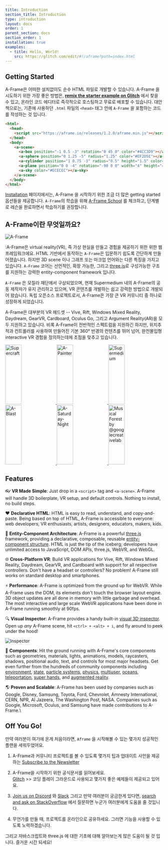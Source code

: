 ```yaml
---
title: Introduction
section_title: Introduction
type: introduction
layout: docs
order: 1
parent_section: docs
section_order: 1
installation: true
examples:
  - title: Hello, World!
    src: https://glitch.com/edit/#!/aframe?path=index.html
---
```


[three.js]: https://threejs.org

## Getting Started

[glitch]: http://glitch.com/~aframe

A-Frame은 어떠한 설치없이도 순수 HTML 파일로 개발할 수 있습니다. A-Frame 을 시도하기 위한 가장 좋은 방법은,
**[remix the starter example on Glitch][glitch]** 에서 찾을 수 있고, 온라인 코드 에디터로 즉각적으로 호스팅하고 무료로 배포할 수 있습니다.
대안책으로는, 기존에 사용하던 `.html` 파일의  `<head>` 태그 안에 `A-Frame` 을 포함하는 코드를 작성하는 것 입니다.

```html
<html>
  <head>
    <script src="https://aframe.io/releases/1.2.0/aframe.min.js"></script>
  </head>
  <body>
    <a-scene>
      <a-box position="-1 0.5 -3" rotation="0 45 0" color="#4CC3D9"></a-box>
      <a-sphere position="0 1.25 -5" radius="1.25" color="#EF2D5E"></a-sphere>
      <a-cylinder position="1 0.75 -3" radius="0.5" height="1.5" color="#FFC65D"></a-cylinder>
      <a-plane position="0 0 -4" rotation="-90 0 0" width="4" height="4" color="#7BC8A4"></a-plane>
      <a-sky color="#ECECEC"></a-sky>
    </a-scene>
  </body>
</html>
```

[Installation]: ./installation.md
[school]: https://aframe.io/school/

[Installation] 페이지에서는, A-Frame 을 시작하기 위한 조금 더 많은 getting started 옵션들을 제공합니다. `A-Frame`의 학습을 위해
[A-Frame School][school] 를 체크하고, 단계별로 레슨을 완료하면서 학습하기를 권장합니다.


## A-Frame이란 무엇일까요?

[github]: https://github.com/aframevr/
[community]: https://aframe.io/community/

![A-Frame](https://cloud.githubusercontent.com/assets/674727/25392020/6f011d10-298c-11e7-845e-c3c5baebd14d.jpg)

:A-Frame은 virtual reality(VR), 즉 가상 현실을 만들고 경험을 제공하기 위한 위한 웹 프레임워크에요. HTML 기반에서 동작하는 `A-Frame`은 입문하기 쉽도록 간단하게 만들어졌습니다.
하지만 3D scene 이나 그래프 또는 마크업 언어와는 다른 특징을 가지고 있습니다.
`A-Frame` 코어는 선언적인, 확장 가능한, 그리고 [three.js]로 구성가능한 구조를 지원하는 강력한 entity-component framework 입니다.

`A-Frame` 은 모질라 재단에서 구상되었으며, 현재 Supermedium 내의 A-Frame의 공동 제작자가 유지 관리하고 있으며, VR 콘텐츠를 개발하는 쉽고 강력한 방법으로 개발되어 왔습니다.
독립 오픈소스 프로젝트로서, A-Frame은 가장 큰 VR 커뮤니티 중 하나로 성장하게 되었습니다.

A-Frame은 대부분의 VR 헤드셋 -- Vive, Rift, Windows Mixed Reality, Daydream, GearVR, Cardboard, Oculus Go, 그리고 Argument Reality(AR)을 모두 지원하고 있습니다.
비록 A-Frame이 전반적인 스펙트럼을 지원하긴 하지만, 위치추적과 컨트롤러를 사용하여 만들어진 기본 360° 반경의 컨텐츠를 뛰어 넘어, 완전몰입형 interactive VR 경험을 정의하는데에 초점을 맞추고 있습니다.

<div class="docs-introduction-examples">
  <a href="https://supermedium.com/supercraft">
    <img alt="Supercraft" target="_blank" src="https://user-images.githubusercontent.com/674727/41085457-f5429566-69eb-11e8-92e5-3210e4c6c4a0.gif" height="190" width="32%">
  </a>
  <a href="https://aframe.io/a-painter/?url=https://ucarecdn.com/962b242b-87a9-422c-b730-febdc470f203/">
    <img alt="A-Painter" target="_blank" src="https://cloud.githubusercontent.com/assets/674727/24531388/acfc3dda-156d-11e7-8563-5bd75252f70f.gif" height="190" width="32%">
  </a>
  <a href="https://supermedium.com">
    <img alt="Supermedium" target="_blank" src="https://user-images.githubusercontent.com/674727/37294616-7212cd20-25d3-11e8-9e7f-c0c61074f1e0.png" height="190" width="32%">
  </a>
  <a href="https://aframe.io/a-blast/">
    <img alt="A-Blast" target="_blank" src="https://cloud.githubusercontent.com/assets/674727/24531440/0336e66e-156e-11e7-95c2-f2e6ebc0393d.gif" height="190" width="32%">
  </a>
  <a href="https://aframe.io/a-saturday-night/">
    <img alt="A-Saturday-Night" target="_blank" src="https://cloud.githubusercontent.com/assets/674727/24531477/44272daa-156e-11e7-8ef9-d750ed430f3a.gif" height="190" width="32%">
  </a>
  <a href="https://github.com/googlecreativelab/webvr-musicalforest">
    <img alt="Musical Forest by @googlecreativelab" target="_blank" src="https://cloud.githubusercontent.com/assets/674727/25109861/b8e9ec48-2394-11e7-8f2d-ea1cd9df69c8.gif" height="190" width="32%">
  </a>
</div>

## Features

:eyeglasses: **VR Made Simple**: Just drop in a `<script>` tag and `<a-scene>`.
A-Frame will handle 3D boilerplate, VR setup, and default controls. Nothing to
install, no build steps.

:heart: **Declarative HTML**: HTML is easy to read, understand, and
copy-and-paste. Being based on top of HTML, A-Frame is accessible to everyone:
web developers, VR enthusiasts, artists, designers, educators, makers, kids.

:electric_plug: **Entity-Component Architecture**: A-Frame is a powerful
[three.js] framework, providing a declarative, composable, reusable
[entity-component structure][ecs]. HTML is just the tip of the iceberg;
developers have unlimited access to JavaScript, DOM APIs, three.js, WebVR, and
WebGL.

:globe_with_meridians: **Cross-Platform VR**: Build VR applications for Vive,
Rift, Windows Mixed Reality, Daydream, GearVR, and Cardboard with support for
all respective controllers. Don't have a headset or controllers? No problem!
A-Frame still works on standard desktop and smartphones.

[ecs]: ./entity-component-system.md

[A-Painter]: https://github.com/aframevr/a-painter
[Tilt Brush]: https://www.tiltbrush.com/

:zap: **Performance**: A-Frame is optimized from the ground up for WebVR. While
A-Frame uses the DOM, its elements don't touch the browser layout engine. 3D
object updates are all done in memory with little garbage and overhead. The most
interactive and large scale WebVR applications have been done in A-Frame
running smoothly at 90fps.

[inspector]: ./visual-inspector-and-dev-tools.md

:mag: **Visual Inspector**: A-Frame provides a handy built-in [visual 3D
inspector][inspector]. Open up *any* A-Frame scene, hit `<ctrl> + <alt> + i`,
and fly around to peek under the hood!

![Inspector](https://cloud.githubusercontent.com/assets/674727/25377018/27be9cce-295b-11e7-9098-3e85ac1fe172.gif)

[augmented reality]: https://github.com/jeromeetienne/AR.js#augmented-reality-for-the-web-in-less-than-10-lines-of-html
[environment]: https://github.com/supermedium/aframe-environment-component
[multiuser]: https://github.com/haydenjameslee/networked-aframe
[oceans]: https://github.com/donmccurdy/aframe-extras/tree/master/src/primitives
[particle systems]: https://github.com/IdeaSpaceVR/aframe-particle-system-component
[physics]: https://github.com/donmccurdy/aframe-physics-system
[state]: https://npmjs.com/package/aframe-state-component
[super hands]: https://github.com/wmurphyrd/aframe-super-hands-component
[teleportation]: https://github.com/fernandojsg/aframe-teleport-controls

:runner: **Components**: Hit the ground running with A-Frame's core components
such as geometries, materials, lights, animations, models, raycasters, shadows,
positional audio, text, and controls for most major headsets. Get even further
from the hundreds of community components including [environment], [state], [particle
systems], [physics], [multiuser], [oceans], [teleportation], [super hands], and
[augmented reality].

:earth_americas: **Proven and Scalable**: A-Frame has been used by companies
such as Google, Disney, Samsung, Toyota, Ford, Chevrolet, Amnesty
International, CERN, NPR, Al Jazeera, The Washington Post, NASA. Companies such
as Google, Microsoft, Oculus, and Samsung have made contributions to A-Frame.\

## Off You Go!

[Discord]: https://supermedium.com/discord
[slack]: https://aframe.io/slack-invite/

만약 여러분이 여기에 온게 처음이라면, `Aframe` 을 시작해볼 수 있는 몇가지 성공적인 플랜을 세워두었어요.

1. A-Frame과 커뮤니티 프로젝트를 볼 수 있도록 몇가지 팁과 업데이트 사안을 제공하는 [Subscribe to the Newsletter](https://aframe.io/subscribe/)  
 
2. A-Frame을 시작하기 위한 공식문서를 읽어보세요. <br>
[Glitch](https://glitch.com/~aframe) >> 코딩 플레이 그라운드로 사용되고 몇가지 좋은 예제들이 제공되고 있어요.

3. [Join us on Discord][Discord] 와 [Slack][slack] 그리고 만약 여러분이 궁금한게 있다면,
[search and ask on StackOverflow](http://stackoverflow.com/questions/ask/?tags=aframe) 에서 질문하면
누군가 여러분에게 도움을 줄 것입니다.

4. 무언가를 만들 때, 프로젝트를 온라인으로 공유하세요. 그러면 기능을 사용할 수 있도록 노력하겠습니다. <br>

그리고 자바스크립트와 three.js 에 대한 기초에 대해 알아보는게 많은 도움이 될 것 입니다. 즐거운 시간 되세요!
